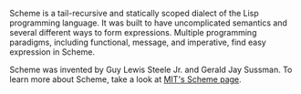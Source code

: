 Scheme is a tail-recursive and statically scoped dialect of the Lisp programming language.
It was built to have uncomplicated semantics and several different ways to form
expressions. Multiple programming paradigms, including functional, message,
and imperative, find easy expression in Scheme. 

Scheme was invented by Guy Lewis Steele Jr. and Gerald Jay Sussman.
To learn more about Scheme, take a look at [MIT's Scheme page](https://groups.csail.mit.edu/mac/projects/scheme/index.html).
